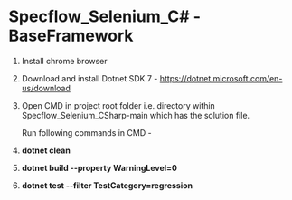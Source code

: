 # Specflow_Selenium_C# -BaseFramework

1) Install chrome browser
2) Download and install Dotnet SDK 7 - https://dotnet.microsoft.com/en-us/download
3) Open CMD in project root folder i.e. directory within Specflow_Selenium_CSharp-main which has the solution file.
   
   Run following commands in CMD -
   
5) **dotnet clean**
6) **dotnet build --property WarningLevel=0**
7) **dotnet test --filter TestCategory=regression**
